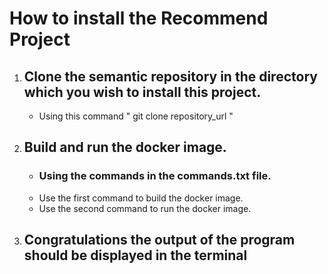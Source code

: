 # How to install the Recommend Project
1. ## Clone the semantic repository in the directory which you wish to install this project.
   * Using this command " git clone repository_url "

2. ## Build and run the docker image.
   * ### Using the commands in the commands.txt file.
   * Use the first command to build the docker image.
   * Use the second command to run the docker image.
       
3. ## Congratulations the output of the program should be displayed in the terminal
